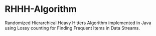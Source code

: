 # RHHH-Algorithm
Randomized Hierarchical Heavy Hitters Algorithm implemented in Java using Lossy counting for Finding Frequent Items in Data Streams.
